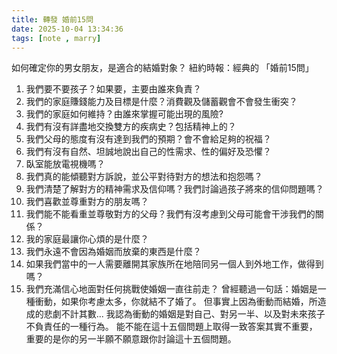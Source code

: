 ```yaml
---
title: 轉發 婚前15問
date: 2025-10-04 13:34:36
tags: [note , marry]
---
```


如何確定你的男女朋友，是適合的結婚對象？
紐約時報：經典的 「婚前15問」
1. 我們要不要孩子？如果要，主要由誰來負責？
2. 我們的家庭賺錢能力及目標是什麼？消費觀及儲蓄觀會不會發生衝突？
3. 我們的家庭如何維持？由誰來掌握可能出現的風險?
4. 我們有沒有詳盡地交換雙方的疾病史？包括精神上的？
5. 我們父母的態度有沒有達到我們的預期？會不會給足夠的祝福？
6. 我們有沒有自然、坦誠地說出自己的性需求、性的偏好及恐懼？
7. 臥室能放電視機嗎？
8. 我們真的能傾聽對方訴說，並公平對待對方的想法和抱怨嗎？
9. 我們清楚了解對方的精神需求及信仰嗎？我們討論過孩子將來的信仰問題嗎？
10. 我們喜歡並尊重對方的朋友嗎？
11. 我們能不能看重並尊敬對方的父母？我們有沒考慮到父母可能會干涉我們的關係？
12. 我的家庭最讓你心煩的是什麼？
13. 我們永遠不會因為婚姻而放棄的東西是什麼？
14. 如果我們當中的一人需要離開其家族所在地陪同另一個人到外地工作，做得到嗎？
15. 我們充滿信心地面對任何挑戰使婚姻一直往前走？
曾經聽過一句話：婚姻是一種衝動，如果你考慮太多，你就結不了婚了。
但事實上因為衝動而結婚，所造成的悲劇不計其數...
我認為衝動的婚姻是對自己、對另一半、以及對未來孩子不負責任的一種行為。
能不能在這十五個問題上取得一致答案其實不重要，
重要的是你的另一半願不願意跟你討論這十五個問題。